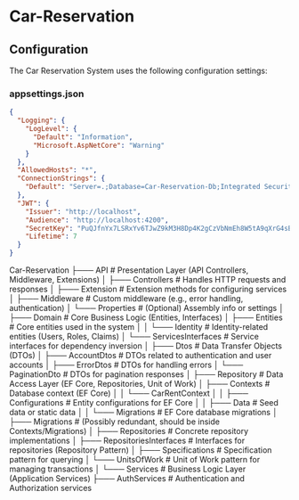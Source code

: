 # Car-Reservation

## Configuration

The Car Reservation System uses the following configuration settings:

### appsettings.json 
```json
{
  "Logging": {
    "LogLevel": {
      "Default": "Information",
      "Microsoft.AspNetCore": "Warning"
    }
  },
  "AllowedHosts": "*",
  "ConnectionStrings": {
    "Default": "Server=.;Database=Car-Reservation-Db;Integrated Security=True;TrustServerCertificate=True;"
  },
  "JWT": {
    "Issuer": "http://localhost",
    "Audience": "http://localhost:4200",
    "SecretKey": "PuQJfnYx7LSRxYv6TJwZ9kM3H8Dp4K2gCzVbNmEh8W5tA9qXrG4sBdFc/+UQn1jIoO3iNlZaRyP0wkvh5meK2w==",
    "Lifetime": 7
  }
}

```
Car-Reservation
├─── API                 # Presentation Layer (API Controllers, Middleware, Extensions)
│   ├─── Controllers     # Handles HTTP requests and responses
│   ├─── Extension       # Extension methods for configuring services
│   ├─── Middleware      # Custom middleware (e.g., error handling, authentication)
│   └─── Properties      # (Optional) Assembly info or settings
│
├─── Domain              # Core Business Logic (Entities, Interfaces)
│   ├─── Entities        # Core entities used in the system
│   │   └─── Identity    # Identity-related entities (Users, Roles, Claims)
│   └─── ServicesInterfaces # Service interfaces for dependency inversion
│
├─── Dtos                # Data Transfer Objects (DTOs)
│   ├─── AccountDtos     # DTOs related to authentication and user accounts
│   ├─── ErrorDtos       # DTOs for handling errors
│   └─── PaginationDto   # DTOs for pagination responses
│
├─── Repository          # Data Access Layer (EF Core, Repositories, Unit of Work)
│   ├─── Contexts        # Database context (EF Core)
│   │   └─── CarRentContext 
│   │       ├─── Configurations  # Entity configurations for EF Core
│   │       ├─── Data            # Seed data or static data
│   │       └─── Migrations      # EF Core database migrations
│   ├─── Migrations      # (Possibly redundant, should be inside Contexts/Migrations)
│   ├─── Repositories    # Concrete repository implementations
│   ├─── RepositoriesInterfaces # Interfaces for repositories (Repository Pattern)
│   ├─── Specifications  # Specification pattern for querying
│   └─── UnitsOfWork     # Unit of Work pattern for managing transactions
│
└─── Services            # Business Logic Layer (Application Services)
    ├─── AuthServices    # Authentication and Authorization services

